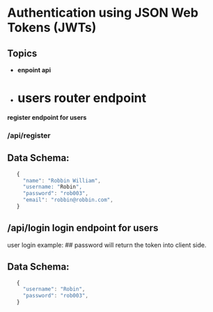 # Authentication using JSON Web Tokens (JWTs)

## Topics
- **enpoint api**
- # users router endpoint 

**register endpoint for users**
 ### /api/register  


## Data Schema:

 ```js 
    {
      "name": "Robbin William",
      "username: "Robin",
      "password": "rob003",
      "email": "robbin@robbin.com",
    }
```

## /api/login **login endpoint for users**
user login example: ## password will return the token into client side.
## Data Schema: 
 ```js
    {
      "username": "Robin",
      "password": "rob003",
    }
```

